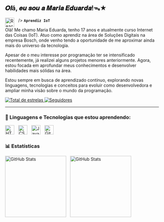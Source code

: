 ## 𝑶𝒍á, 𝒆𝒖 𝒔𝒐𝒖 𝒂 𝑴𝒂𝒓𝒊𝒂 𝑬𝒅𝒖𝒂𝒓𝒅𝒂!ᯓ★

/>
<img 
    align="left" 
    alt="React"
    title="React" 
    width="30px" 
    style="padding-right: 10px;" 
    src="https://cdn.jsdelivr.net/gh/devicons/devicon@latest/icons/react/react-original.svg" 
/>**`Aprendiz IoT`**

Olá! Me chamo Maria Eduarda, tenho 17 anos e atualmente curso Internet das Coisas (IoT). Atuo como aprendiz na área de Soluções Digitais na empresa Bosch, onde venho tendo a oportunidade de me aproximar ainda mais do universo da tecnologia.

Apesar de o meu interesse por programação ter se intensificado recentemente, já realizei alguns projetos menores anteriormente. Agora, estou focada em aprofundar meus conhecimentos e desenvolver habilidades mais sólidas na área.

Estou sempre em busca de aprendizado contínuo, explorando novas linguagens, tecnologias e conceitos para evoluir como desenvolvedora e ampliar minha visão sobre o mundo da programação.

<p align="left">
    </a> 
    <a href="https://github.com/DudaFariaz?tab=repositories&sort=stargazers">
        <img 
            alt="Total de estrelas" 
            title="Total de estrelas GitHub" 
            src="https://custom-icon-badges.demolab.com/github/stars/DudaFariaz?color=3c008e&style=for-the-badge&labelColor=5101a1&logo=star&label=estrelas"
        />
    </a>
    <a href="https://github.com/DudaFariaz?tab=followers">
        <img 
            alt="Seguidores" 
            title="Me siga no GitHub" 
            src="https://custom-icon-badges.demolab.com/github/followers/DudaFariaz?color=3c008e&labelColor=6601b4&style=for-the-badge&logo=github&label=Seguidores&logoColor=white"
        />
    </a>
</p>

---

### 🤖 Linguagens e Tecnologias que estou aprendendo:

<img 
    align="left" 
    alt="HTML"
    title="HTML" 
    width="30px" 
    style="padding-right: 10px;" 
    src="https://cdn.jsdelivr.net/gh/devicons/devicon@latest/icons/html5/html5-original.svg" 
/>
<img 
    align="left" 
    alt="CSS" 
    title="CSS"
    width="30px" 
    style="padding-right: 10px;" 
    src="https://cdn.jsdelivr.net/gh/devicons/devicon@latest/icons/css3/css3-original.svg" 
/>
<img 
    align="left" 
    alt="JavaScript" 
    title="JavaScript"
    width="30px" 
    style="padding-right: 10px;" 
    src="https://cdn.jsdelivr.net/gh/devicons/devicon@latest/icons/javascript/javascript-original.svg" 
/>
<img 
    align="left" 
    alt="Git" 
    title="Git"
    width="30px" 
    style="padding-right: 10px;" 
    src="https://cdn.jsdelivr.net/gh/devicons/devicon@latest/icons/git/git-original.svg" 
/>

<br/>
<br/>

### 📊 Estatísticas

<p>
  <img 
    align="left" 
    alt="GitHub Stats" 
    height="200" 
    style="padding-right: 10px;" 
    src="https://github-readme-stats.vercel.app/api?username=DudaFariaz&show_icons=true&theme=tokyonight&include_all_commits=true&locale=pt-br" 
  />

<img 
      align="left" 
      alt="GitHub Stats" 
      height="200" 
      src="https://github-readme-stats.vercel.app/api/top-langs/?username=DudaFariaz&theme=tokyonight&layout=compact&custom_title=Tecnologias&langs_count=9" 
  />

</p>
